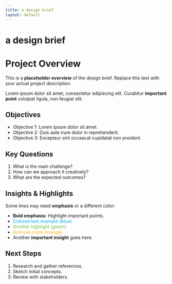 ```yaml
---
title: a design brief
layout: default
---
```


# a design brief

# Project Overview

This is a **placeholder overview** of the design brief. Replace this text with your actual project description.

Lorem ipsum dolor sit amet, consectetur adipiscing elit. Curabitur **important point** volutpat ligula, non feugiat elit.

## Objectives

- Objective 1: Lorem ipsum dolor sit amet.
- Objective 2: Duis aute irure dolor in reprehenderit.
- Objective 3: Excepteur sint occaecat cupidatat non proident.

## Key Questions

1. What is the main challenge?
2. How can we approach it creatively?
3. What are the expected outcomes?

## Insights & Highlights

Some lines may need **emphasis** or a different color:

- **Bold emphasis:** Highlight important points.
- <span style="color:#00ADEE;">Colored text example (blue)</span>
- <span style="color:#71BE44;">Another highlight (green)</span>
- <span style="color:#FAAE17;">And one more (orange)</span>
- Another **important insight** goes here.

## Next Steps

1. Research and gather references.
2. Sketch initial concepts.
3. Review with stakeholders.
